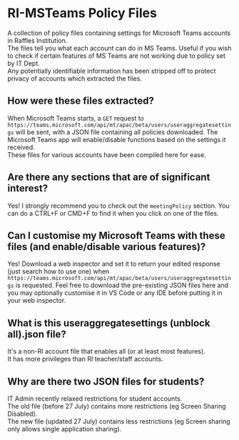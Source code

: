 # RI-MSTeams Policy Files
A collection of policy files containing settings for Microsoft Teams accounts in Raffles Institution.\
The files tell you what each account can do in MS Teams. Useful if you wish to check if certain features of MS Teams are not working due to policy set by IT Dept.\
Any potentially identifiable information has been stripped off to protect privacy of accounts which extracted the files.
## How were these files extracted?
When Microsoft Teams starts, a ```GET``` request to ```https://teams.microsoft.com/api/mt/apac/beta/users/useraggregatesettings``` will be sent, with a JSON file containing all policies downloaded. The Microsoft Teams app will enable/disable functions based on the settings it received. \
These files for various accounts have been compiled here for ease.
## Are there any sections that are of significant interest?
Yes! I strongly recommend you to check out the ```meetingPolicy``` section. You can do a CTRL+F or CMD+F to find it when you click on one of the files.
## Can I customise my Microsoft Teams with these files (and enable/disable various features)?
Yes! Download a web inspector and set it to return your edited response (just search how to use one) when ```https://teams.microsoft.com/api/mt/apac/beta/users/useraggregatesettings``` is requested. Feel free to download the pre-existing JSON files here and you may optionally customise it in VS Code or any IDE before putting it in your web inspector.
## What is this useraggregatesettings (unblock all).json file?
It's a non-RI account file that enables all (or at least most features).\
It has more privileges than RI teacher/staff accounts.
## Why are there two JSON files for students?
IT Admin recently relaxed restrictions for student accounts.\
The old file (before 27 July) contains more restrictions (eg Screen Sharing Disabled).\
The new file (updated 27 July) contains less restrictions (eg Screen sharing only allows single application sharing).
